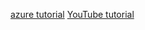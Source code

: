 [azure tutorial](https://docs.microsoft.com/en-us/azure/vpn-gateway/vpn-gateway-howto-point-to-site-resource-manager-portal#generatecert)
[YouTube tutorial](https://youtu.be/j-dd_5Qh2L4)
